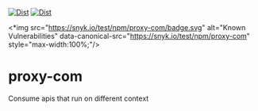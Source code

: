 [![Dist](https://github.com/ramaralo/proxy-com/actions/workflows/dist.yml/badge.svg?branch=main)](https://github.com/ramaralo/proxy-com/actions/workflows/dist.yml)
[![Dist](https://github.com/ramaralo/proxy-com/actions/workflows/test.yml/badge.svg?branch=main)](https://github.com/ramaralo/proxy-com/actions/workflows/test.yml)


<*img src="https://snyk.io/test/npm/proxy-com/badge.svg" alt="Known Vulnerabilities" data-canonical-src="https://snyk.io/test/npm/proxy-com" style="max-width:100%;"/>

# proxy-com
Consume apis that run on different context
